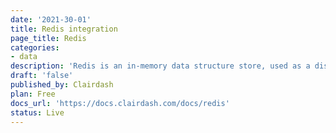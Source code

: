 ```yaml
---
date: '2021-30-01'
title: Redis integration
page_title: Redis
categories: 
- data
description: 'Redis is an in-memory data structure store, used as a distributed, in-memory key–value database, cache and message broker, with optional durability. '
draft: 'false'
published_by: Clairdash
plan: Free
docs_url: 'https://docs.clairdash.com/docs/redis'
status: Live
---
```




